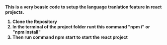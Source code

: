 <h4><React Language Translation/>
<p>This is a very beasic code to setup the language tranlation feature in react projects.</p>
<ol>
  <li>Clone the Repository</li>
  <li>In the terminal of the project folder runt this command "npm i" or "npm install"</li>
  <li>Then run command npm start to start the react project</li>
</ol>
